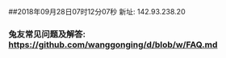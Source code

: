 ##2018年09月28日07时12分07秒 新址: 142.93.238.20
### 兔友常见问题及解答: https://github.com/wanggonging/d/blob/w/FAQ.md
